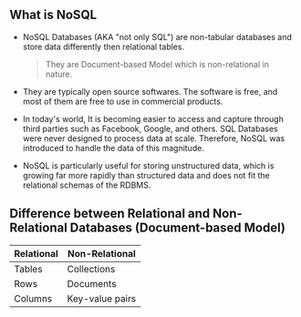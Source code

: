 ## What is NoSQL

- NoSQL Databases (AKA "not only SQL") are non-tabular databases and store data differently then relational tables.

  > They are Document-based Model which is non-relational in nature.

- They are typically open source softwares. The software is free, and most of them are free to use in commercial products.
- In today's world, It is becoming easier to access and capture through third parties such as Facebook, Google, and others. SQL Databases were never designed to process data at scale. Therefore, NoSQL was introduced to handle the data of this magnitude.
- NoSQL is particularly useful for storing unstructured data, which is growing far more rapidly than structured data and does not fit the relational schemas of the RDBMS.

## Difference between Relational and Non-Relational Databases (Document-based Model)

| Relational | Non-Relational  |
| ---------- | --------------- |
| Tables     | Collections     |
| Rows       | Documents       |
| Columns    | Key-value pairs |
